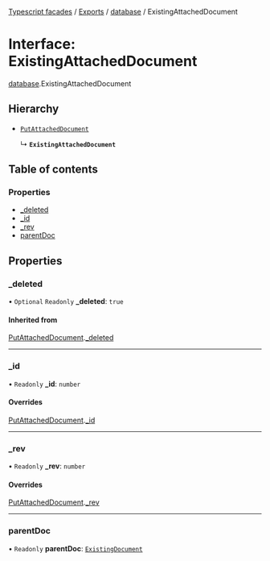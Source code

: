 [Typescript facades](../index.md) / [Exports](../modules.md) / [database](../modules/database.md) / ExistingAttachedDocument

# Interface: ExistingAttachedDocument

[database](../modules/database.md).ExistingAttachedDocument

## Hierarchy

- [`PutAttachedDocument`](database.PutAttachedDocument.md)

  ↳ **`ExistingAttachedDocument`**

## Table of contents

### Properties

- [\_deleted](database.ExistingAttachedDocument.md#_deleted)
- [\_id](database.ExistingAttachedDocument.md#_id)
- [\_rev](database.ExistingAttachedDocument.md#_rev)
- [parentDoc](database.ExistingAttachedDocument.md#parentdoc)

## Properties

### \_deleted

• `Optional` `Readonly` **\_deleted**: ``true``

#### Inherited from

[PutAttachedDocument](database.PutAttachedDocument.md).[_deleted](database.PutAttachedDocument.md#_deleted)

___

### \_id

• `Readonly` **\_id**: `number`

#### Overrides

[PutAttachedDocument](database.PutAttachedDocument.md).[_id](database.PutAttachedDocument.md#_id)

___

### \_rev

• `Readonly` **\_rev**: `number`

#### Overrides

[PutAttachedDocument](database.PutAttachedDocument.md).[_rev](database.PutAttachedDocument.md#_rev)

___

### parentDoc

• `Readonly` **parentDoc**: [`ExistingDocument`](database.ExistingDocument.md)
